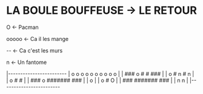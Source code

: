 # LA BOULE BOUFFEUSE -> LE RETOUR

O <- Pacman

ooooo <- Ca il les mange

-- <- Ca c'est les murs

n <- Un fantome


|------------------------
|  o o o o o o o o o o  |
|  ### o  #     #   ### |
|      o  #  n  #    n  |
|      o  #     #       |
|  ### o  #######   ### |
|      o                |
|      o     #    O     |
|  ###   #######   ###  |
|   n            n      |
|------------------------
